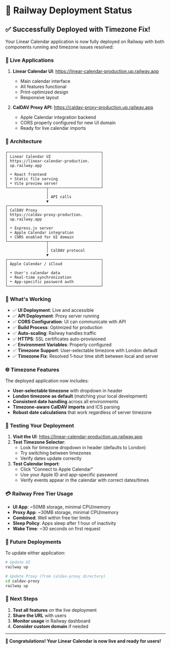 # 🚀 Railway Deployment Status

## ✅ Successfully Deployed with Timezone Fix!

Your Linear Calendar application is now fully deployed on Railway with both components running and timezone issues resolved:

### 🎯 Live Applications

1. **Linear Calendar UI**: https://linear-calendar-production.up.railway.app
   - Main calendar interface
   - All features functional
   - Print-optimized design
   - Responsive layout

2. **CalDAV Proxy API**: https://caldav-proxy-production.up.railway.app
   - Apple Calendar integration backend
   - CORS properly configured for new UI domain
   - Ready for live calendar imports

### 🔗 Architecture

```
┌─────────────────────────────────────────┐
│ Linear Calendar UI                      │
│ https://linear-calendar-production.     │
│ up.railway.app                          │
│                                         │
│ • React frontend                        │
│ • Static file serving                   │
│ • Vite preview server                   │
└─────────────────┬───────────────────────┘
                  │
                  │ API calls
                  ▼
┌─────────────────────────────────────────┐
│ CalDAV Proxy                            │
│ https://caldav-proxy-production.        │
│ up.railway.app                          │
│                                         │
│ • Express.js server                     │
│ • Apple Calendar integration            │
│ • CORS enabled for UI domain            │
└─────────────────┬───────────────────────┘
                  │
                  │ CalDAV protocol
                  ▼
┌─────────────────────────────────────────┐
│ Apple Calendar / iCloud                 │
│                                         │
│ • User's calendar data                  │
│ • Real-time synchronization             │
│ • App-specific password auth            │
└─────────────────────────────────────────┘
```

### 🎉 What's Working

- ✅ **UI Deployment**: Live and accessible
- ✅ **API Deployment**: Proxy server running
- ✅ **CORS Configuration**: UI can communicate with API
- ✅ **Build Process**: Optimized for production
- ✅ **Auto-scaling**: Railway handles traffic
- ✅ **HTTPS**: SSL certificates auto-provisioned
- ✅ **Environment Variables**: Properly configured
- ✅ **Timezone Support**: User-selectable timezone with London default
- ✅ **Timezone Fix**: Resolved 1-hour time shift between local and server

### 🌐 Timezone Features

The deployed application now includes:

- **User-selectable timezone** with dropdown in header
- **London timezone as default** (matching your local development)
- **Consistent date handling** across all environments
- **Timezone-aware CalDAV imports** and ICS parsing
- **Robust date calculations** that work regardless of server timezone

### 🧪 Testing Your Deployment

1. **Visit the UI**: https://linear-calendar-production.up.railway.app
2. **Test Timezone Selector**:
   - Look for timezone dropdown in header (defaults to London)
   - Try switching between timezones
   - Verify dates update correctly
3. **Test Calendar Import**:
   - Click "Connect to Apple Calendar"
   - Use your Apple ID and app-specific password
   - Verify events appear in the calendar with correct dates/times

### 💳 Railway Free Tier Usage

- **UI App**: ~50MB storage, minimal CPU/memory
- **Proxy App**: ~30MB storage, minimal CPU/memory
- **Combined**: Well within free tier limits
- **Sleep Policy**: Apps sleep after 1 hour of inactivity
- **Wake Time**: ~30 seconds on first request

### 🔄 Future Deployments

To update either application:

```bash
# Update UI
railway up

# Update Proxy (from caldav-proxy directory)
cd caldav-proxy
railway up
```

### 🎯 Next Steps

1. **Test all features** on the live deployment
2. **Share the URL** with users
3. **Monitor usage** in Railway dashboard
4. **Consider custom domain** if needed

---

**🎊 Congratulations! Your Linear Calendar is now live and ready for users!**
